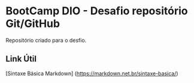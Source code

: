 # BootCamp DIO - Desafio repositório Git/GitHub
Reposítório criado para o desfio. 

## Link Útil 
[Sintaxe Básica Markdown] (https://markdown.net.br/sintaxe-basica/) 
